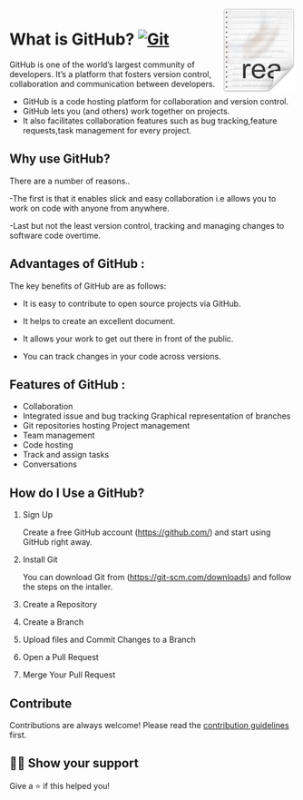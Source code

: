 <img src="icon.png" align="right" />

# What is GitHub? [![Git](https://cdn.rawgit.com/sindresorhus/awesome/d7305f38d29fed78fa85652e3a63e154dd8e8829/media/badge.svg)](https://github.com/)
GitHub is one of the world’s largest community of developers. It’s a platform that fosters version control, collaboration and communication between developers.
- GitHub is a code hosting platform for collaboration and version control.
- GitHub lets you (and others) work together on projects.
- It also facilitates collaboration features such as bug tracking,feature requests,task management for every project.

## Why use GitHub?
There are a number of reasons..

  -The first is that it enables slick and easy collaboration i.e allows you to work on code with anyone from anywhere.

  -Last but not the least version control, tracking and managing changes to software code overtime.
  
## Advantages of GitHub :

The key benefits of GitHub are as follows:

- It is easy to contribute to open source projects via GitHub.

- It helps to create an excellent document.

- It allows your work to get out there in front of the public.

- You can track changes in your code across versions.


## Features of GitHub :

- Collaboration
- Integrated issue and bug tracking 
  Graphical representation of branches
- Git repositories hosting Project management
- Team management
- Code hosting
- Track and assign tasks
- Conversations


## How do I Use a GitHub?
1. Sign Up

    Create a free GitHub account (https://github.com/) and start using GitHub right away.
2. Install Git

    You can download Git from (https://git-scm.com/downloads) and follow the steps on the intaller.
3. Create a Repository
4. Create a Branch
5. Upload files and Commit Changes to a Branch
6. Open a Pull Request
7. Merge Your Pull Request

## Contribute

Contributions are always welcome!
Please read the [contribution guidelines](contributing.md) first.



## :man_astronaut: Show your support

Give a ⭐️ if this helped you!
